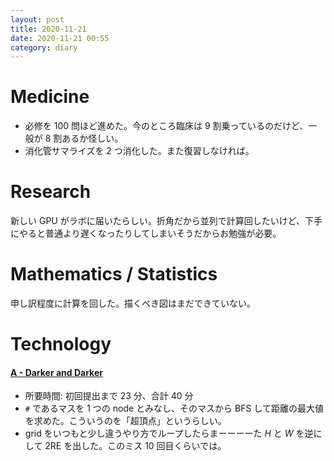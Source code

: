 ```yaml
---
layout: post
title: 2020-11-21
date: 2020-11-21 00:55
category: diary
---
```


# Medicine
- 必修を 100 問ほど進めた。今のところ臨床は 9 割乗っているのだけど、一般が 8 割あるか怪しい。
- 消化管サマライズを 2 つ消化した。また復習しなければ。

# Research
新しい GPU がラボに届いたらしい。折角だから並列で計算回したいけど、下手にやると普通より遅くなったりしてしまいそうだからお勉強が必要。

# Mathematics / Statistics
申し訳程度に計算を回した。描くべき図はまだできていない。

# Technology

#### [A - Darker and Darker](https://atcoder.jp/contests/agc033/tasks/agc033_a)
- 所要時間: 初回提出まで 23 分、合計 40 分
- `#` であるマスを 1 つの node とみなし、そのマスから BFS して距離の最大値を求めた。こういうのを「超頂点」というらしい。
- grid をいつもと少し違うやり方でループしたらまーーーーた $H$ と $W$ を逆にして 2RE を出した。このミス 10 回目くらいでは。